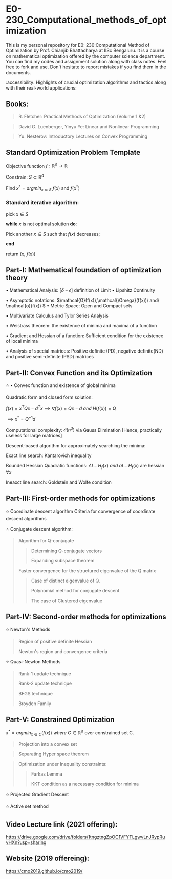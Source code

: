 # E0-230_Computational_methods_of_optimization
This is my personal repository for E0: 230:Computational Method of Optimization by Prof. Chianjib Bhattacharya at IISc Bengaluru. It is a course on mathematical optimization offered by the computer science department. You can find my codes and assignment solution along with class notes. Feel free to fork and use. Don't hesitate to report mistakes if you find them in the documents.

:accessibility: Highlights of crucial optimization algorithms and tactics along with their real-world applications:

## Books: 
> R. Fletcher:   Practical Methods of Optimization (Volume 1 &2)

> David G. Luenberger, Yinyu Ye:   Linear and Nonlinear Programming

> Yu. Nesterov:   Introductory Lectures on Convex Programming

## Standard Optimization Problem Template
Objective function $f:\mathbb{R}^d \to \mathbb{R}$

 Constrain: $S\subset \mathbb{R}^d$

 Find $x^{\ast}=argmin_{x\subset S}\ f(x)$
 and $f(x^{\ast})$

### Standard iterative algorithm:

 pick $x\in S$

 $\textbf{while}\ x$  is not optimal solution $\textbf{do}:$
 
 Pick another $x\in S$ such that $f(x)$ decreases;
 
 $\textbf{end}$

 return $(x,\ f(x))$

## Part-I: Mathematical foundation of optimization theory

 $\bullet$ Mathematical Analysis: $[\delta - \epsilon]$ definition of Limit
 $\bullet$ Lipshitz Continuity
 
 $\bullet$ Asymptotic notations: $\mathcal{O}(f(x)),\mathcal{\Omega}(f(x))\ and\ \mathcal{o}(f(x)) $
 $\bullet$ Metric Space: Open and Compact sets

 $\bullet$ Multivariate Calculus and Tylor Series Analysis

 $\bullet$ Weistrass theorem: the existence of minima and maxima of a function
 
 $\bullet$ Gradient and Hessian of a function: Sufficient condition for the existence of local minima
 
 $\bullet$ Analysis of special matrices: Positive definite (PD), negative definite(ND) and positive semi-definite (PSD) matrices


## Part-II: Convex Function and its Optimization 

⭐ $\bullet$ Convex function and existence of global minima

 Quadratic form and closed form solution:

 $f(x)=x^TQx-d^Tx \implies \nabla f(x) = Qx-d\ and\ H(f(x))=Q$

 $\implies x^{\ast} = Q^{-1}d$

 Computational complexity: $\mathcal{O}(n^3)$ via Gauss Elimination [Hence, practically useless for large matrices]

 Descent-based algorithm for approximately searching the minima:
 
Exact line search: Kantarovich inequality
 
Bounded Hessian Quadratic functions: $AI-H_f(x)\ and\ aI-H_f(x)$ are hessian $\forall x$

Ineaxct line search: Goldstein and Wolfe condition

## Part-III: First-order methods for optimizations
⭐ Coordinate descent algorithm
 Criteria for convergence of coordinate descent algorithms

⭐ Conjugate descent algorithm:

> Algorithm for Q-conjugate
>> Determining Q-conjugate vectors
>>
>> Expanding subspace theorem
>> 
> Faster convergence for the structured eigenvalue of the Q matrix
>>
>> Case of distinct eigenvalue of Q.
>>
>> Polynomial method for conjugate descent
>>
>> The case of Clustered eigenvalue
>>
## Part-IV: Second-order methods for optimizations
⭐ Newton's Methods
> Region of positive definite Hessian
>
> Newton's region and convergence criteria
>
⭐ Quasi-Newton Methods
> Rank-1 update technique
>
> Rank-2 update technique
>
> BFGS technique
>
> Broyden Family

## Part-V: Constrained Optimization
$x^{*}=argmin_{x\in C}(f(x))\ where\ C \in \mathbb{R}^d$ over constrained set C.

> Projection into a convex set
 
> Separating Hyper space theorem

> Optimization under Inequality constraints:
> 
>> Farkas Lemma
>>
>> KKT condition as a necessary condition for minima

⭐ Projected Gradient Descent

⭐ Active set method

## Video Lecture link (2021 offering): 

https://drive.google.com/drive/folders/1tngztngZpOC1VFYTLgwvLnJRypRuvHXn?usp=sharing

## Website (2019 offereing):
https://cmo2019.github.io/cmo2019/

